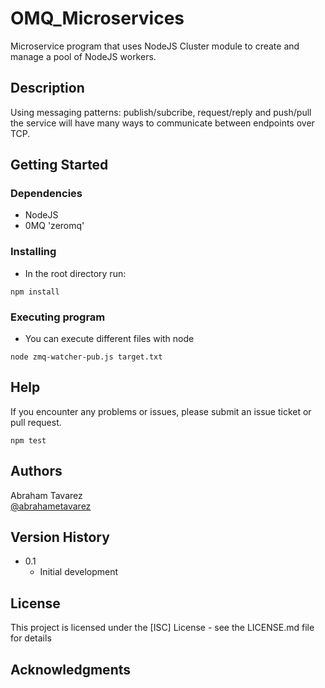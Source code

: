 # OMQ_Microservices

Microservice program that uses NodeJS Cluster module to create and manage a pool of NodeJS workers.

## Description

Using messaging patterns: publish/subcribe, request/reply and push/pull the service will have many ways to communicate between endpoints over TCP.

## Getting Started

### Dependencies

* NodeJS
* 0MQ 'zeromq'

### Installing

* In the root directory run: 
```
npm install
```

### Executing program

* You can execute different files with node
```
node zmq-watcher-pub.js target.txt
```

## Help

If you encounter any problems or issues, please submit an issue ticket or pull request.
```
npm test
```

## Authors

Abraham Tavarez  
[@abrahametavarez](https://www.linkedin.com/in/abrahametavarez/)

## Version History

* 0.1
    * Initial development

## License

This project is licensed under the [ISC] License - see the LICENSE.md file for details

## Acknowledgments

